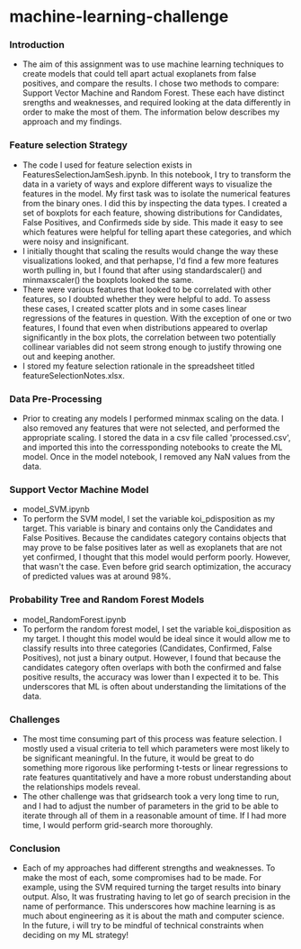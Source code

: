 # machine-learning-challenge

### Introduction

- The aim of this assignment was to use machine learning techniques to create models that could tell apart actual exoplanets from false positives, and compare the results. I chose two methods to compare: Support Vector Machine and Random Forest. These each have distinct srengths and weaknesses, and required looking at the data differently in order to make the most of them. The information below describes my approach and my findings.

### Feature selection Strategy

- The code I used for feature selection exists in FeaturesSelectionJamSesh.ipynb. In this notebook, I try to transform the data in a variety of ways and explore different ways to visualize the features in the model. My first task was to isolate the numerical features from the binary ones. I did this by inspecting the data types. I created a set of boxplots for each feature, showing distributions for Candidates, False Positives, and Confirmeds side by side. This made it easy to see which features were  helpful for telling apart these categories, and which were noisy and insignificant. 
- I initially thought that scaling the results would change the way these visualizations looked, and that perhapse, I'd find a few more features worth pulling in, but I found that after using standardscaler() and minmaxscaler() the boxplots looked the same.
- There were various features that looked to be correlated with other features, so I doubted whether they were helpful to add. To assess these cases, I created scatter plots and in some cases linear regressions of the features in question. With the exception of one or two features, I found that even when distributions appeared to overlap significantly in the box plots, the correlation between two potentially collinear variables did not seem strong enough to justify throwing one out and keeping another. 
- I stored my feature selection rationale in the spreadsheet titled featureSelectionNotes.xlsx. 


### Data Pre-Processing

- Prior to creating any models I performed minmax scaling on the data. I also removed any features that were not selected, and performed the appropriate scaling.  I stored the data in a csv file called 'processed.csv', and imported this into the corressponding notebooks to create the ML model. Once in the model notebook, I removed any NaN values from the data.

### Support Vector Machine Model
- model_SVM.ipynb
- To perform the SVM model, I set the variable koi_pdisposition as my target. This variable is binary and contains only the Candidates and False Positives. Because the candidates category contains objects that may prove to be false positives later as well as exoplanets that are not yet confirmed, I thought that this model would perform poorly. However, that wasn't the case. Even before grid search optimization, the accuracy of predicted values was at around 98%. 

### Probability Tree and Random Forest Models
- model_RandomForest.ipynb
- To perform the random forest model, I set the variable koi_disposition as my target. I thought this model would be ideal since it would allow me to classify results into three categories (Candidates, Confirmed, False Positives), not just a binary output. However, I found that because the candidates category often overlaps with both the confirmed and false positive results, the accuracy was lower than I expected it to be. This underscores that ML is often about understanding the limitations of the data.

### Challenges
- The most time consuming part of this process was feature selection. I mostly used a visual criteria to tell which parameters were most likely to be significant meaningful. In the future, it would be great to do something more rigorous like performing t-tests or linear regressions to rate features quantitatively and have a more robust understanding about the relationships models reveal.
- The other challenge was that gridsearch took a very long time to run, and I had to adjust the number of parameters in the grid to be able to iterate through all of them in a reasonable amount of time. If I had more time, I would perform grid-search more thoroughly. 

### Conclusion
- Each of my approaches had different strengths and weaknesses. To make the most of each, some compromises had to be made. For example, using the SVM required turning the target results into binary output. Also, It was frustrating having to let go of search precision in the name of performance. This underscores how machine learning is as much about engineering as it is about the math and computer science. In the future, i will try to be mindful of technical constraints when deciding on my ML strategy!